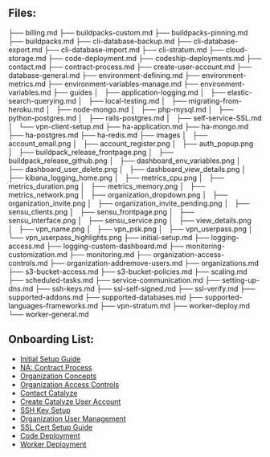 ## Files:

├── billing.md
├── buildpacks-custom.md
├── buildpacks-pinning.md
├── buildpacks.md
├── cli-database-backup.md
├── cli-database-export.md
├── cli-database-import.md
├── cli-stratum.md
├── cloud-storage.md
├── code-deployment.md
├── codeship-deployments.md
├── contact.md
├── contract-process.md
├── create-user-account.md
├── database-general.md
├── environment-defining.md
├── environment-metrics.md
├── environment-variables-manage.md
├── environment-variables.md
├── guides
│   ├── application-logging.md
│   ├── elastic-search-querying.md
│   ├── local-testing.md
│   ├── migrating-from-heroku.md
│   ├── node-mongo.md
│   ├── php-mysql.md
│   ├── python-postgres.md
│   ├── rails-postgres.md
│   ├── self-service-SSL.md
│   └── vpn-client-setup.md
├── ha-application.md
├── ha-mongo.md
├── ha-postgres.md
├── ha-redis.md
├── images
│   ├── account_email.png
│   ├── account_register.png
│   ├── auth_popup.png
│   ├── buildpack_release_frontpage.png
│   ├── buildpack_release_github.png
│   ├── dashboard_env_variables.png
│   ├── dashboard_user_delete.png
│   ├── dashboard_view_details.png
│   ├── kibana_logging_home.png
│   ├── metrics_cpu.png
│   ├── metrics_duration.png
│   ├── metrics_memory.png
│   ├── metrics_network.png
│   ├── organization_dropdown.png
│   ├── organization_invite.png
│   ├── organization_invite_pending.png
│   ├── sensu_clients.png
│   ├── sensu_frontpage.png
│   ├── sensu_interface.png
│   ├── sensu_service.png
│   ├── view_details.png
│   ├── vpn_name.png
│   ├── vpn_psk.png
│   ├── vpn_userpass.png
│   └── vpn_userpass_highlights.png
├── initial-setup.md
├── logging-access.md
├── logging-custom-dashboard.md
├── monitoring-customization.md
├── monitoring.md
├── organization-access-controls.md
├── organization-addremove-users.md
├── organizations.md
├── s3-bucket-access.md
├── s3-bucket-policies.md
├── scaling.md
├── scheduled-tasks.md
├── service-communication.md
├── setting-up-dns.md
├── ssh-keys.md
├── ssl-self-signed.md
├── ssl-verify.md
├── supported-addons.md
├── supported-databases.md
├── supported-languages-frameworks.md
├── vpn-stratum.md
├── worker-deploy.md
└── worker-general.md

## Onboarding List:

- [Initial Setup Guide](/initial-setup.md/)
- [NA: Contract Process](/contract-process.md/)
- [Organization Concepts](/organizations.md/)
- [Organization Access Controls](/organization-access-controls.md/)
- [Contact Catalyze](/contact.md/)
- [Create Catalyze User Account](/create-user-account.md/)
- [SSH Key Setup](/ssh-keys.md/)
- [Organization User Management](/organization-addremove-users.md/)
- [SSL Cert Setup Guide](/guides/self-service-SSL.md/)
- [Code Deployment](/code-deployment.md/)
- [Worker Deployment](/worker-deploy.md/)
